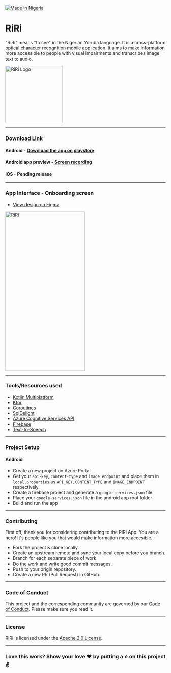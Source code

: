 [![Made in Nigeria](https://img.shields.io/badge/made%20in-nigeria-008751.svg?style=flat-square)](https://github.com/acekyd/made-in-nigeria)

# RiRi

"RiRi" means "to see" in the Nigerian Yoruba language. It is a cross-platform optical character recognition mobile application. It aims to make information more accessible to people with visual impairments and transcribes image text to audio.

<img src=https://github.com/Rita-Okonkwo/RiRi/blob/master/screenshots/App%20Icon.png alt="RiRi Logo" width=180 height=180/>

---
### Download Link

#### Android - [Download the app on playstore](https://bit.ly/3tTtR2H)
#### Android app preview - [Screen recording](https://drive.google.com/file/d/1BXNB02S7klXm1oH7uU6iiFfCIHlTcYa-/view?usp=sharing)

#### iOS - Pending release

---
### App Interface - Onboarding screen

- [View design on Figma](https://www.figma.com/community/file/1066654290306044407/Riri-App)

<img src=https://github.com/Rita-Okonkwo/RiRi/blob/master/screenshots/Screenshot%201.png alt="RiRi" width=250 height=500/> 

---
### Tools/Resources used

- [Kotlin Multiplatform](https://kotlinlang.org/lp/mobile/)
- [Ktor](https://ktor.io/)
- [Coroutines](https://kotlinlang.org/docs/coroutines-overview.html)
- [SqlDelight](https://cashapp.github.io/sqldelight/) 
- [Azure Cognitive Services API](https://azure.microsoft.com/en-us/services/cognitive-services/)
- [Firebase](https://firebase.google.com/)
- [Text-to-Speech](https://developer.android.com/reference/android/speech/tts/TextToSpeech)

---
### Project Setup

#### Android

- Create a new project on Azure Portal
- Get your `api-key`, `content-type` and `image endpoint` and place them in `local.properties` as `API_KEY`, `CONTENT_TYPE` and `IMAGE_ENDPOINT` respectively.
- Create a firebase project and generate a `google-services.json` file
- Place your `google-services.json` file in the android app root folder
- Build and run the app

---
### Contributing
First off, thank you for considering contributing to the RiRi App. You are a hero! It's people like you that would make information more accesible.
- Fork the project & clone locally.
- Create an upstream remote and sync your local copy before you branch.
- Branch for each separate piece of work.
- Do the work and write good commit messages.
- Push to your origin repository.
- Create a new PR (Pull Request) in GitHub.

---
### Code of Conduct
This project and the corresponding community are governed by our [Code of Conduct](https://github.com/Rita-Okonkwo/RiRi/blob/master/CODE_OF_CONDUCT.md). Please make sure you read it.

---
### License
RiRi is licensed under the [Apache 2.0 License](https://github.com/Rita-Okonkwo/RiRi/blob/master/LICENSE).

---
### Love this work? Show your love :heart: by putting a :star: on this project :v:
